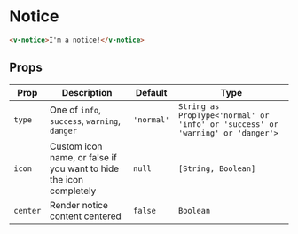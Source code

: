# Notice

```html
<v-notice>I'm a notice!</v-notice>
```

## Props

| Prop     | Description                                                        | Default    | Type                                                                           |
| -------- | ------------------------------------------------------------------ | ---------- | ------------------------------------------------------------------------------ |
| `type`   | One of `info`, `success`, `warning`, `danger`                      | `'normal'` | `String as PropType<'normal' or 'info' or 'success' or 'warning' or 'danger'>` |
| `icon`   | Custom icon name, or false if you want to hide the icon completely | `null`     | `[String, Boolean]`                                                            |
| `center` | Render notice content centered                                     | `false`    | `Boolean`                                                                      |
